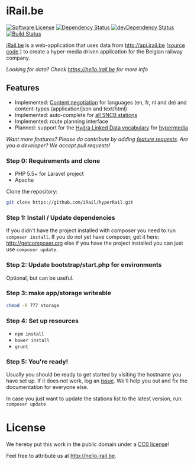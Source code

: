 # iRail.be

[![Software License](https://img.shields.io/badge/license-CC0-brightgreen.svg?style=flat)](https://creativecommons.org/publicdomain/zero/1.0/)
[![Dependency Status](https://david-dm.org/iRail/hyperRail.svg)](https://david-dm.org/iRail/hyperRail.svg)
[![devDependency Status](https://img.shields.io/david/dev/iRail/hyperRail.svg?style=flat)](https://david-dm.org/iRail/hyperRail#info=devDependencies)
[![Build Status](https://travis-ci.org/iRail/hyperRail.svg)](https://travis-ci.org/iRail/hyperRail)

[iRail.be](https://irail.be) is a web-application that uses data from http://api.irail.be ([source code](https://github.com/irail/irail).) to create a hyper-media driven application for the Belgian railway company.

_Looking for data? Check https://hello.irail.be for more info_

## Features

 * Implemented: [Content negotiation](https://en.wikipedia.org/wiki/Content_negotiation) for languages (en, fr, nl and de) and content-types (application/json and text/html)
 * Implemented: auto-complete for [all SNCB stations](https://irail.be/stations/NMBS)
 * Implemented: route planning interface
 * Planned: support for the [Hydra Linked Data vocabulary](http://www.hydra-cg.com/) for [hypermedia](https://en.wikipedia.org/wiki/Hypermedia)

_Want more features? Please do contribute by adding [feature requests](https://github.com/iRail/hyperRail/issues/new). Are you a developer? We accept pull requests!_

### Step 0: Requirements and clone ###

* PHP 5.5+ for Laravel project
* Apache

Clone the repository:

```bash
git clone https://github.com/iRail/hyperRail.git
```

### Step 1: Install / Update dependencies ###

If you didn't have the project installed with composer you need to run `composer install`. If you do not yet have composer, get it here: http://getcomposer.org else if you have the project installed you can just use `composer update`.

### Step 2: Update bootstrap/start.php for environments ###

Optional, but can be useful.

### Step 3: make app/storage writeable ###

```bash
chmod -R 777 storage
```

### Step 4: Set up resources ###

 * `npm install`
 * `bower install`
 * `grunt`

### Step 5: You're ready! ###

Usually you should be ready to get started by visiting the hostname you have set up. If it does not work, log an [issue](https://github.com/iRail/hyperRail/issues/new). We'll help you out and fix the documentation for everyone else.

In case you just want to update the stations list to the latest version, run: `composer update`

# License

We hereby put this work in the public domain under a [CC0 license](https://creativecommons.org/publicdomain/zero/1.0/)!

Feel free to attribute us at http://hello.irail.be.
